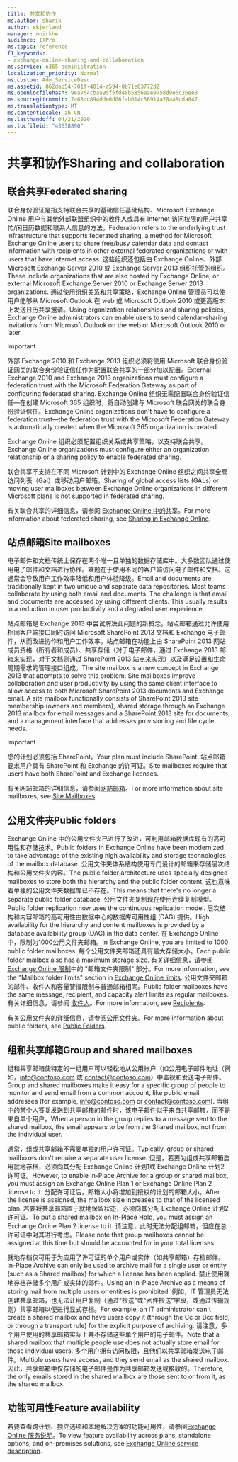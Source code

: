```yaml
---
title: 共享和协作
ms.author: sharik
author: skjerland
manager: mnirkhe
audience: ITPro
ms.topic: reference
f1_keywords:
- exchange-online-sharing-and-collaboration
ms.service: o365-administration
localization_priority: Normal
ms.custom: Adm_ServiceDesc
ms.assetid: 862dab54-701f-4014-a594-0b71e03772d2
ms.openlocfilehash: 9ea764cbaa95f5fd48b5856aae9758d9e6c26ee8
ms.sourcegitcommit: 7a68dc894dde0d06fab014c56914a78aa8cda847
ms.translationtype: MT
ms.contentlocale: zh-CN
ms.lasthandoff: 04/21/2020
ms.locfileid: "43638890"
---
```

# <a name="sharing-and-collaboration"></a><span data-ttu-id="1be73-102">共享和协作</span><span class="sxs-lookup"><span data-stu-id="1be73-102">Sharing and collaboration</span></span>

## <a name="federated-sharing"></a><span data-ttu-id="1be73-103">联合共享</span><span class="sxs-lookup"><span data-stu-id="1be73-103">Federated sharing</span></span>

<span data-ttu-id="1be73-104">联合身份验证是指支持联合共享的基础信任基础结构、Microsoft Exchange Online 用户与其他外部联盟组织中的收件人或具有 internet 访问权限的用户共享忙/闲日历数据和联系人信息的方法。</span><span class="sxs-lookup"><span data-stu-id="1be73-104">Federation refers to the underlying trust infrastructure that supports federated sharing, a method for Microsoft Exchange Online users to share free/busy calendar data and contact information with recipients in other external federated organizations or with users that have internet access.</span></span> <span data-ttu-id="1be73-105">这些组织还包括由 Exchange Online、外部 Microsoft Exchange Server 2010 或 Exchange Server 2013 组织托管的组织。</span><span class="sxs-lookup"><span data-stu-id="1be73-105">These include organizations that are also hosted by Exchange Online, or external Microsoft Exchange Server 2010 or Exchange Server 2013 organizations.</span></span> <span data-ttu-id="1be73-106">通过使用组织关系和共享策略，Exchange Online 管理员可以使用户能够从 Microsoft Outlook 在 web 或 Microsoft Outlook 2010 或更高版本上发送日历共享邀请。</span><span class="sxs-lookup"><span data-stu-id="1be73-106">Using organization relationships and sharing policies, Exchange Online administrators can enable users to send calendar-sharing invitations from Microsoft Outlook on the web or Microsoft Outlook 2010 or later.</span></span>
  
> [!IMPORTANT]
>  <span data-ttu-id="1be73-107">外部 Exchange 2010 和 Exchange 2013 组织必须将使用 Microsoft 联合身份验证网关的联合身份验证信任作为配置联合共享的一部分加以配置。</span><span class="sxs-lookup"><span data-stu-id="1be73-107">External Exchange 2010 and Exchange 2013 organizations must configure a federation trust with the Microsoft Federation Gateway as part of configuring federated sharing.</span></span> <span data-ttu-id="1be73-108">Exchange Online 组织无需配置联合身份验证信任—在创建 Microsoft 365 组织时，将自动创建与 Microsoft 联合网关的联合身份验证信任。</span><span class="sxs-lookup"><span data-stu-id="1be73-108">Exchange Online organizations don't have to configure a federation trust—the federation trust with the Microsoft Federation Gateway is automatically created when the Microsoft 365 organization is created.</span></span> 
>
>  <span data-ttu-id="1be73-109">Exchange Online 组织必须配置组织关系或共享策略，以支持联合共享。</span><span class="sxs-lookup"><span data-stu-id="1be73-109">Exchange Online organizations must configure either an organization relationship or a sharing policy to enable federated sharing.</span></span> 
>
>  <span data-ttu-id="1be73-110">联合共享不支持在不同 Microsoft 计划中的 Exchange Online 组织之间共享全局访问列表（Gal）或移动用户邮箱。</span><span class="sxs-lookup"><span data-stu-id="1be73-110">Sharing of global access lists (GALs) or moving user mailboxes between Exchange Online organizations in different Microsoft plans is not supported in federated sharing.</span></span> 
  
<span data-ttu-id="1be73-111">有关联合共享的详细信息，请参阅 [Exchange Online 中的共享](https://go.microsoft.com/fwlink/p/?LinkId=271774)。</span><span class="sxs-lookup"><span data-stu-id="1be73-111">For more information about federated sharing, see [Sharing in Exchange Online](https://go.microsoft.com/fwlink/p/?LinkId=271774).</span></span>
  
## <a name="site-mailboxes"></a><span data-ttu-id="1be73-112">站点邮箱</span><span class="sxs-lookup"><span data-stu-id="1be73-112">Site mailboxes</span></span>

<span data-ttu-id="1be73-p103">电子邮件和文档传统上保存在两个唯一且单独的数据存储库中。大多数团队通过使用电子邮件和文档进行协作。难题在于使用不同的客户端访问电子邮件和文档。这通常会导致用户工作效率降低和用户体验降级。</span><span class="sxs-lookup"><span data-stu-id="1be73-p103">Email and documents are traditionally kept in two unique and separate data repositories. Most teams collaborate by using both email and documents. The challenge is that email and documents are accessed by using different clients. This usually results in a reduction in user productivity and a degraded user experience.</span></span>
  
<span data-ttu-id="1be73-p104">站点邮箱是 Exchange 2013 中尝试解决此问题的新概念。站点邮箱通过允许使用相同客户端接口同时访问 Microsoft SharePoint 2013 文档和 Exchange 电子邮件，从而改进协作和用户工作效率。站点邮箱在功能上由 SharePoint 2013 网站成员资格（所有者和成员）、共享存储（对于电子邮件，通过 Exchange 2013 邮箱来实现，对于文档则通过 SharePoint 2013 站点来实现）以及满足设置和生命周期需求的管理接口组成。</span><span class="sxs-lookup"><span data-stu-id="1be73-p104">The site mailbox is a new concept in Exchange 2013 that attempts to solve this problem. Site mailboxes improve collaboration and user productivity by using the same client interface to allow access to both Microsoft SharePoint 2013 documents and Exchange email. A site mailbox functionally consists of SharePoint 2013 site membership (owners and members), shared storage through an Exchange 2013 mailbox for email messages and a SharePoint 2013 site for documents, and a management interface that addresses provisioning and life cycle needs.</span></span>
  
> [!IMPORTANT]
> <span data-ttu-id="1be73-120">您的计划必须包括 SharePoint。</span><span class="sxs-lookup"><span data-stu-id="1be73-120">Your plan must include SharePoint.</span></span> <span data-ttu-id="1be73-121">站点邮箱要求用户具有 SharePoint 和 Exchange 的许可证。</span><span class="sxs-lookup"><span data-stu-id="1be73-121">Site mailboxes require that users have both SharePoint and Exchange licenses.</span></span> 
  
<span data-ttu-id="1be73-122">有关网站邮箱的详细信息，请参阅[网站邮箱](https://go.microsoft.com/fwlink/p/?LinkId=271789)。</span><span class="sxs-lookup"><span data-stu-id="1be73-122">For more information about site mailboxes, see [Site Mailboxes](https://go.microsoft.com/fwlink/p/?LinkId=271789).</span></span>
  
## <a name="public-folders"></a><span data-ttu-id="1be73-123">公用文件夹</span><span class="sxs-lookup"><span data-stu-id="1be73-123">Public folders</span></span>

<span data-ttu-id="1be73-124">Exchange Online 中的公用文件夹已进行了改进，可利用邮箱数据库现有的高可用性和存储技术。</span><span class="sxs-lookup"><span data-stu-id="1be73-124">Public folders in Exchange Online have been modernized to take advantage of the existing high availability and storage technologies of the mailbox database.</span></span> <span data-ttu-id="1be73-125">公用文件夹体系结构使用专门设计的邮箱来存储层次结构和公用文件夹内容。</span><span class="sxs-lookup"><span data-stu-id="1be73-125">The public folder architecture uses specially designed mailboxes to store both the hierarchy and the public folder content.</span></span> <span data-ttu-id="1be73-126">这也意味着单独的公用文件夹数据库已不存在。</span><span class="sxs-lookup"><span data-stu-id="1be73-126">This means that there's no longer a separate public folder database.</span></span> <span data-ttu-id="1be73-127">公用文件夹复制现在使用连续复制模型。</span><span class="sxs-lookup"><span data-stu-id="1be73-127">Public folder replication now uses the continuous replication model.</span></span> <span data-ttu-id="1be73-128">层次结构和内容邮箱的高可用性由数据中心的数据库可用性组 (DAG) 提供。</span><span class="sxs-lookup"><span data-stu-id="1be73-128">High availability for the hierarchy and content mailboxes is provided by a database availability group (DAG) in the data center.</span></span> <span data-ttu-id="1be73-129">在 Exchange Online 中，限制为1000公用文件夹邮箱。</span><span class="sxs-lookup"><span data-stu-id="1be73-129">In Exchange Online, you are limited to 1000 public folder mailboxes.</span></span> <span data-ttu-id="1be73-130">每个公用文件夹邮箱还具有最大存储大小。</span><span class="sxs-lookup"><span data-stu-id="1be73-130">Each public folder mailbox also has a maximum storage size.</span></span> <span data-ttu-id="1be73-131">有关详细信息，请参阅[Exchange Online 限制](exchange-online-limits.md)中的 "邮箱文件夹限制" 部分。</span><span class="sxs-lookup"><span data-stu-id="1be73-131">For more information, see the "Mailbox folder limits" section in [Exchange Online limits](exchange-online-limits.md).</span></span> <span data-ttu-id="1be73-132">公用文件夹邮箱的邮件、收件人和容量警报限制与普通邮箱相同。</span><span class="sxs-lookup"><span data-stu-id="1be73-132">Public folder mailboxes have the same message, recipient, and capacity alert limits as regular mailboxes.</span></span> <span data-ttu-id="1be73-133">有关详细信息，请参阅 [收件人](recipients.md)。</span><span class="sxs-lookup"><span data-stu-id="1be73-133">For more information, see [Recipients](recipients.md).</span></span> 
  
<span data-ttu-id="1be73-134">有关公用文件夹的详细信息，请参阅[公用文件夹](https://go.microsoft.com/fwlink/p/?LinkId=271790)。</span><span class="sxs-lookup"><span data-stu-id="1be73-134">For more information about public folders, see [Public Folders](https://go.microsoft.com/fwlink/p/?LinkId=271790).</span></span>
  
## <a name="group-and-shared-mailboxes"></a><span data-ttu-id="1be73-135">组和共享邮箱</span><span class="sxs-lookup"><span data-stu-id="1be73-135">Group and shared mailboxes</span></span>

<span data-ttu-id="1be73-136">组和共享邮箱使特定的一组用户可以轻松地从公用帐户（如公用电子邮件地址（例如，info@contoso.com 或 contact@contoso.com）中监视和发送电子邮件。</span><span class="sxs-lookup"><span data-stu-id="1be73-136">Group and shared mailboxes make it easy for a specific group of people to monitor and send email from a common account, like public email addresses (for example, info@contoso.com or contact@contoso.com).</span></span> <span data-ttu-id="1be73-137">当组中的某个人答复发送到共享邮箱的邮件时，该电子邮件似乎来自共享邮箱，而不是来自单个用户。</span><span class="sxs-lookup"><span data-stu-id="1be73-137">When a person in the group replies to a message sent to the shared mailbox, the email appears to be from the Shared mailbox, not from the individual user.</span></span>
  
<span data-ttu-id="1be73-138">通常，组或共享邮箱不需要单独的用户许可证。</span><span class="sxs-lookup"><span data-stu-id="1be73-138">Typically, group or shared mailboxes don't require a separate user license.</span></span> <span data-ttu-id="1be73-139">但是，若要为组或共享邮箱启用就地存档，必须向其分配 Exchange Online 计划1或 Exchange Online 计划2许可证。</span><span class="sxs-lookup"><span data-stu-id="1be73-139">However, to enable In-Place Archive for a group or shared mailbox, you must assign an Exchange Online Plan 1 or Exchange Online Plan 2 license to it.</span></span> <span data-ttu-id="1be73-140">分配许可证后，邮箱大小将增加到授权的计划的邮箱大小。</span><span class="sxs-lookup"><span data-stu-id="1be73-140">After the license is assigned, the mailbox size increases to that of the licensed plan.</span></span> <span data-ttu-id="1be73-141">若要将共享邮箱置于就地保留状态，必须向其分配 Exchange Online 计划2许可证。</span><span class="sxs-lookup"><span data-stu-id="1be73-141">To put a shared mailbox on In-Place Hold, you must assign an Exchange Online Plan 2 license to it.</span></span> <span data-ttu-id="1be73-142">请注意，此时无法分配组邮箱，但应在总许可证中对其进行考虑。</span><span class="sxs-lookup"><span data-stu-id="1be73-142">Please note that group mailboxes cannot be assigned at this time but should be accounted for in your total licenses.</span></span>
  
<span data-ttu-id="1be73-143">就地存档仅可用于为应用了许可证的单个用户或实体（如共享邮箱）存档邮件。</span><span class="sxs-lookup"><span data-stu-id="1be73-143">In-Place Archive can only be used to archive mail for a single user or entity (such as a Shared mailbox) for which a license has been applied.</span></span> <span data-ttu-id="1be73-144">禁止使用就地存档存储多个用户或实体的邮件。</span><span class="sxs-lookup"><span data-stu-id="1be73-144">Using an In-Place Archive as a means of storing mail from multiple users or entities is prohibited.</span></span> <span data-ttu-id="1be73-145">例如，IT 管理员无法创建共享邮箱，也无法让用户复制（通过"抄送"或"密件抄送"字段，或通过传输规则）共享邮箱以便进行显式存档。</span><span class="sxs-lookup"><span data-stu-id="1be73-145">For example, an IT administrator can't create a shared mailbox and have users copy it (through the Cc or Bcc field, or through a transport rule) for the explicit purpose of archiving.</span></span> <span data-ttu-id="1be73-146">请注意，多个用户使用的共享邮箱实际上并不存储这些单个用户的电子邮件。</span><span class="sxs-lookup"><span data-stu-id="1be73-146">Note that a shared mailbox that multiple people use does not actually store email for those individual users.</span></span> <span data-ttu-id="1be73-147">多个用户拥有访问权限，且他们以共享邮箱发送电子邮件。</span><span class="sxs-lookup"><span data-stu-id="1be73-147">Multiple users have access, and they send email as the shared mailbox.</span></span> <span data-ttu-id="1be73-148">因此，共享邮箱中仅存储的电子邮件是作为共享邮箱发送或接收的。</span><span class="sxs-lookup"><span data-stu-id="1be73-148">Therefore, the only emails stored in the shared mailbox are those sent to or from it, as the shared mailbox.</span></span>
  
## <a name="feature-availability"></a><span data-ttu-id="1be73-149">功能可用性</span><span class="sxs-lookup"><span data-stu-id="1be73-149">Feature availability</span></span>

<span data-ttu-id="1be73-150">若要查看跨计划、独立选项和本地解决方案的功能可用性，请参阅[Exchange Online 服务说明](exchange-online-service-description.md)。</span><span class="sxs-lookup"><span data-stu-id="1be73-150">To view feature availability across plans, standalone options, and on-premises solutions, see [Exchange Online service description](exchange-online-service-description.md).</span></span>
  

